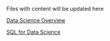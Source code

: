 Files with content will be updated here

[Data Science Overview](https://github.com/rishi9504/DataScienceBibleBook/blob/master/introduction.md)

[SQL for Data Science](https://github.com/rishi9504/DataScienceBibleBook/blob/master/sqlDataScience.md)
